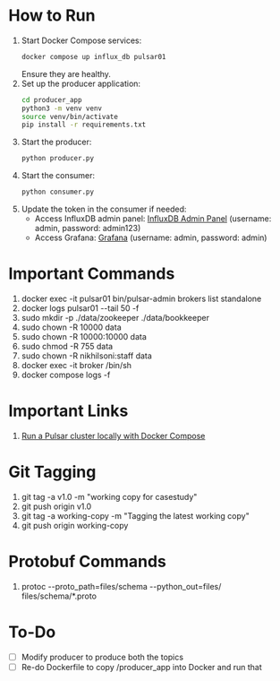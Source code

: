 # How to Run

1. Start Docker Compose services:
   ```sh
   docker compose up influx_db pulsar01
   ```
   Ensure they are healthy.
2. Set up the producer application:
   ```sh
   cd producer_app
   python3 -m venv venv
   source venv/bin/activate
   pip install -r requirements.txt
   ```
3. Start the producer:
   ```sh
   python producer.py
   ```
4. Start the consumer:
   ```sh
   python consumer.py
   ```
5. Update the token in the consumer if needed:
   - Access InfluxDB admin panel: [InfluxDB Admin Panel](http://localhost:8086) (username: admin, password: admin123)
   - Access Grafana: [Grafana](http://localhost:3000) (username: admin, password: admin)

# Important Commands
1. docker exec -it pulsar01 bin/pulsar-admin brokers list standalone
2. docker logs pulsar01 --tail 50 -f
3. sudo mkdir -p ./data/zookeeper ./data/bookkeeper
4. sudo chown -R 10000 data
5. sudo chown -R 10000:10000 data
6. sudo chmod -R 755 data
7. sudo chown -R nikhilsoni:staff data
8. docker exec -it broker /bin/sh
9. docker compose logs -f

# Important Links
1. [Run a Pulsar cluster locally with Docker Compose](https://pulsar.apache.org/docs/4.0.x/getting-started-docker-compose/)

# Git Tagging
1. git tag -a v1.0 -m "working copy for casestudy"
2. git push origin v1.0
3. git tag -a working-copy -m "Tagging the latest working copy"
4. git push origin working-copy

# Protobuf Commands
1. protoc --proto_path=files/schema --python_out=files/ files/schema/*.proto

# To-Do
- [ ] Modify producer to produce both the topics
- [ ] Re-do Dockerfile to copy /producer_app into Docker and run that